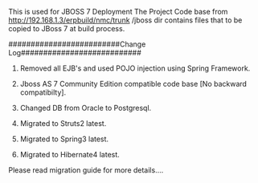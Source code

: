 This is used for JBOSS 7 Deployment
The Project Code base from http://192.168.1.3/erpbuild/nmc/trunk
/jboss dir contains files that to be copied to JBoss 7 at build process.

#########################Change Log###########################

1) Removed all EJB's and used POJO injection using Spring Framework.

2) Jboss AS 7 Community Edition compatible code base [No backward compatibilty].

3) Changed DB from Oracle to Postgresql.

4) Migrated to Struts2 latest.

5) Migrated to Spring3 latest.

6) Migrated to Hibernate4 latest.

Please read migration guide for more details....

 
